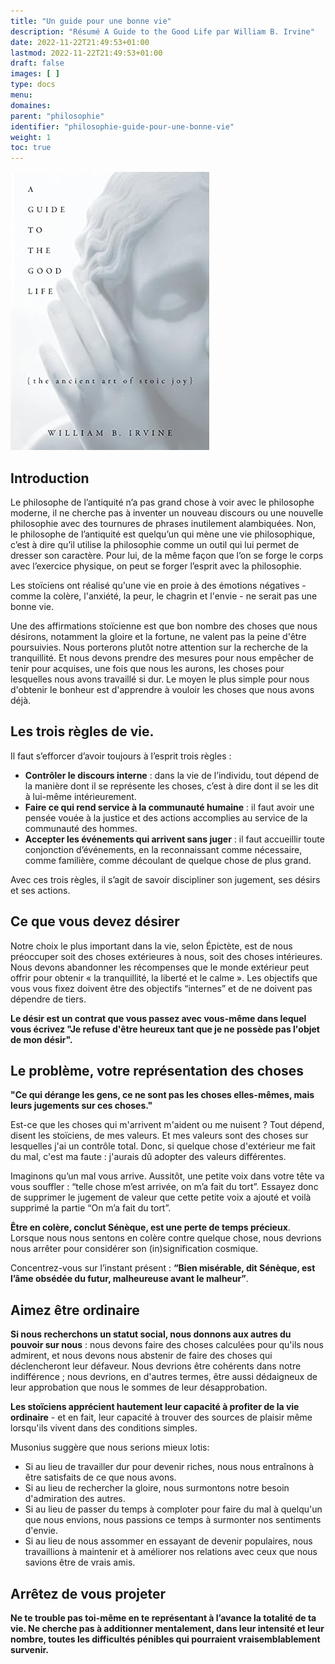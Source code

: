 ```yaml
---
title: "Un guide pour une bonne vie"
description: "Résumé A Guide to the Good Life par William B. Irvine"
date: 2022-11-22T21:49:53+01:00
lastmod: 2022-11-22T21:49:53+01:00
draft: false
images: [ ]
type: docs
menu:
domaines:
parent: "philosophie"
identifier: "philosophie-guide-pour-une-bonne-vie"
weight: 1
toc: true
---
```


[![image](couverture_livre.jpg)](https://amzn.to/3UgjDqn)

## Introduction

Le philosophe de l’antiquité n’a pas grand chose à voir avec le philosophe moderne, il ne cherche pas à inventer un
nouveau discours ou une nouvelle philosophie avec des tournures de phrases inutilement alambiquées. Non, le philosophe
de l’antiquité est quelqu’un qui mène une vie philosophique, c’est à dire qu’il utilise la philosophie comme un outil
qui lui permet de dresser son caractère. Pour lui, de la même façon que l’on se forge le corps avec l’exercice physique,
on peut se forger l’esprit avec la philosophie.

Les stoïciens ont réalisé qu'une vie en proie à des émotions négatives - comme la colère, l'anxiété, la peur, le chagrin
et l'envie - ne serait pas une bonne vie.

Une des affirmations stoïcienne est que bon nombre des choses que nous désirons, notamment la gloire et la fortune, ne
valent pas la peine d'être poursuivies. Nous porterons plutôt notre attention sur la recherche de la tranquillité. Et
nous devons prendre des mesures pour nous empêcher de tenir pour acquises, une fois que nous les aurons, les choses pour
lesquelles nous avons travaillé si dur. Le moyen le plus simple pour nous d'obtenir le bonheur est d'apprendre à vouloir
les choses que nous avons déjà.

## Les trois règles de vie.

Il faut s’efforcer d’avoir toujours à l’esprit trois règles :

- **Contrôler le discours interne** : dans la vie de l’individu, tout dépend de la manière dont il se représente les
  choses, c’est à dire dont il se les dit à lui-même intérieurement.
- **Faire ce qui rend service à la communauté humaine** : il faut avoir une pensée vouée à la justice et des actions
  accomplies au service de la communauté des hommes.
- **Accepter les événements qui arrivent sans juger** : il faut accueillir toute conjonction d’événements, en la
  reconnaissant comme nécessaire, comme familière, comme découlant de quelque chose de plus grand.

Avec ces trois règles, il s’agit de savoir discipliner son jugement, ses désirs et ses actions.

## Ce que vous devez désirer

Notre choix le plus important dans la vie, selon Épictète, est de nous préoccuper soit des choses extérieures à nous,
soit des choses intérieures. Nous devons abandonner les récompenses que le monde extérieur peut offrir pour obtenir « la
tranquillité, la liberté et le calme ». Les objectifs que vous vous fixez doivent être des objectifs “internes” et de ne
doivent pas dépendre de tiers.

**Le désir est un contrat que vous passez avec vous-même dans lequel vous écrivez "Je refuse d'être heureux tant que je
ne possède pas l'objet de mon désir".**

## Le problème, votre représentation des choses

**"Ce qui dérange les gens, ce ne sont pas les choses elles-mêmes, mais leurs jugements sur ces choses."**

Est-ce que les choses qui m'arrivent m'aident ou me nuisent ? Tout dépend, disent les stoïciens, de mes valeurs. Et mes
valeurs sont des choses sur lesquelles j'ai un contrôle total. Donc, si quelque chose d'extérieur me fait du mal, c'est
ma faute : j'aurais dû adopter des valeurs différentes.

Imaginons qu’un mal vous arrive. Aussitôt, une petite voix dans votre tête va vous souffler : “telle chose m’est
arrivée, on m’a fait du tort”. Essayez donc de supprimer le jugement de valeur que cette petite voix a ajouté et voilà
supprimé la partie “On m’a fait du tort”.

**Être en colère, conclut Sénèque, est une perte de temps précieux**. Lorsque nous nous sentons en colère contre quelque
chose, nous devrions nous arrêter pour considérer son (in)signification cosmique.

Concentrez-vous sur l’instant présent : **“Bien misérable, dit Sénèque, est l’âme obsédée du futur, malheureuse avant le
malheur”**.

## Aimez être ordinaire

**Si nous recherchons un statut social, nous donnons aux autres du pouvoir sur nous** : nous devons faire des choses
calculées pour qu'ils nous admirent, et nous devons nous abstenir de faire des choses qui déclencheront leur défaveur.
Nous devrions être cohérents dans notre indifférence ; nous devrions, en d'autres termes, être aussi dédaigneux de leur
approbation que nous le sommes de leur désapprobation.

**Les stoïciens apprécient hautement leur capacité à profiter de la vie ordinaire** - et en fait, leur capacité à
trouver des sources de plaisir même lorsqu'ils vivent dans des conditions simples.

Musonius suggère que nous serions mieux lotis:

- Si au lieu de travailler dur pour devenir riches, nous nous entraînons à être satisfaits de ce que nous avons.
- Si au lieu de rechercher la gloire, nous surmontons notre besoin d'admiration des autres.
- Si au lieu de passer du temps à comploter pour faire du mal à quelqu'un que nous envions, nous passions ce temps à
  surmonter nos sentiments d'envie.
- Si au lieu de nous assommer en essayant de devenir populaires, nous travaillions à maintenir et à améliorer nos
  relations avec ceux que nous savions être de vrais amis.

## Arrêtez de vous projeter

**Ne te trouble pas toi-même en te représentant à l’avance la totalité de ta vie. Ne cherche pas à additionner
mentalement, dans leur intensité et leur nombre, toutes les difficultés pénibles qui pourraient vraisemblablement
survenir.**
